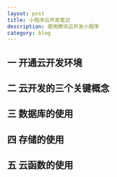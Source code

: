 ```yaml
---
layout: post
title: 小程序云开发笔记
description: 使用腾讯云开发小程序
category: blog
---
```


一 开通云开发环境
---------------

二 云开发的三个关键概念
-------------------

三 数据库的使用
------------

四 存储的使用
-----------

五 云函数的使用
------------



